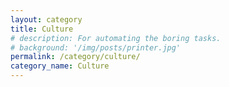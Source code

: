 ```yaml
---
layout: category
title: Culture
# description: For automating the boring tasks.
# background: '/img/posts/printer.jpg'
permalink: /category/culture/
category_name: Culture
---
```

